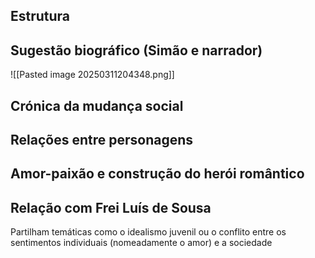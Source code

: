 ## Estrutura
## Sugestão biográfico (Simão e narrador)
![[Pasted image 20250311204348.png]]
## Crónica da mudança social
## Relações entre personagens
## Amor-paixão e construção do herói romântico

## Relação com Frei Luís de Sousa
Partilham temáticas como o idealismo juvenil ou o conflito entre os sentimentos individuais (nomeadamente o amor) e a sociedade